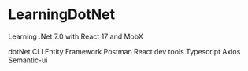 # LearningDotNet
Learning .Net 7.0 with React 17 and MobX

dotNet CLI
Entity Framework
Postman
React dev tools
Typescript
Axios
Semantic-ui